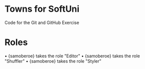 # Towns for SoftUni
Code for the Git and GitHub Exercise
# Roles
•	{samoberoe} takes the role "Editor"
•	{samoberoe} takes the role "Shuffler"
•	{samoberoe} takes the role "Styler"

